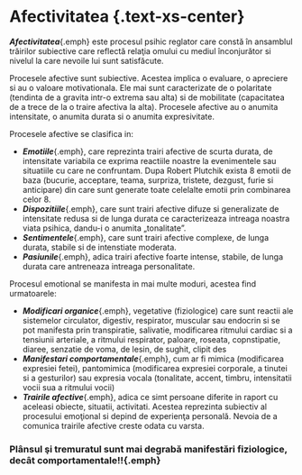 # **Afectivitatea** {.text-xs-center}

***Afectivitatea***{.emph} este procesul psihic reglator care constă în ansamblul trăirilor subiective care reflectă relaţia omului cu mediul înconjurător si nivelul la care nevoile lui sunt satisfăcute.

Procesele afective sunt subiective. Acestea implica o evaluare, o apreciere si au o valoare motivationala. Ele mai sunt caracterizate de o polaritate (tendinta de a gravita intr-o extrema sau alta) si de mobilitate (capacitatea de a trece de la o traire afectiva la alta). Procesele afective au o anumita intensitate, o anumita durata si o anumita expresivitate.

Procesele afective se clasifica in:
-	***Emotiile***{.emph}, care reprezinta trairi afective de scurta durata, de intensitate variabila ce exprima reactiile noastre la evenimentele sau situatiile cu care ne confruntam. Dupa Robert Plutchik exista 8 emotii de baza (bucurie, acceptare, teama, surpriza, tristete, dezgust, furie si anticipare) din care sunt generate toate celelalte emotii prin combinarea celor 8.
-	***Dispozitiile***{.emph}, care sunt trairi afective difuze si generalizate de intensitate redusa si de lunga durata ce caracterizeaza intreaga noastra viata psihica, dandu-i o anumita „tonalitate”.
-	***Sentimentele***{.emph}, care sunt trairi afective complexe, de lunga durata, stabile si de intenstiate moderata.
-	***Pasiunile***{.emph}, adica trairi afective foarte intense, stabile, de lunga durata care antreneaza intreaga personalitate.

Procesul emotional se manifesta in mai multe moduri, acestea find urmatoarele:
-	***Modificari organice***{.emph}, vegetative (fiziologice) care sunt reactii ale sistemelor circulator, digestiv, respirator, muscular sau endocrin si se pot manifesta prin transpiratie, salivatie, modificarea ritmului cardiac si a tensiunii arteriale, a ritmului respirator, paloare, roseata, copnstipatie, diaree, senzatie de voma, de lesin, de sughit, clipit des
-	***Manifestari comportamentale***{.emph}, cum ar fi mimica (modificarea expresiei fetei), pantomimica (modificarea expresiei corporale, a tinutei si a gesturilor) sau expresia vocala (tonalitate, accent, timbru, intensitatii vocii sua a ritmului vocii)
-	***Trairile afective***{.emph}, adica ce simt persoane diferite in raport cu aceleasi obiecte, situatii, activitati. Acestea reprezinta subiectiv al procesului emoţional si depind de experienţa personală. Nevoia de a comunica trairile afective creste odata cu varsta.

### Plânsul şi tremuratul sunt mai degrabă manifestări fiziologice, decât comportamentale!!{.emph}